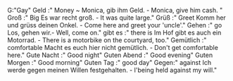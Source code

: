 G:"Gay"
Geld :"
Money 
~
Monica, gib ihm Geld. - Monica, give him cash.
"
Groß :"
Big
Es war recht groß. - It was quite large."
Grüß :"
Greet
Komm her und grüss deinen Onkel. - Come here and greet your 'uncle'."
Gehen :"
go
Los, gehen wir.- Well, come on."
gibt es :"
there is
Im Hof gibt es auch ein Motorrad. - There is a motorbike on the courtyard, too."
Gemütlich :"
comfortable
Macht es euch hier nicht gemütlich. - Don't get comfortable here."
Gute Nacht :" Good night"
Guten Abend :" Good evening"
Guten Morgen :" Good morning"
Guten Tag :" good day"
Gegen:"
against
Ich werde gegen meinen Willen festgehalten. - I'being held against my will."
